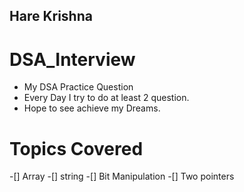 ## Hare Krishna

# DSA_Interview

- My DSA Practice Question
- Every Day I try to do at least 2 question.
- Hope to see achieve my Dreams.

# Topics Covered

-[] Array
-[] string
-[] Bit Manipulation
-[] Two pointers
